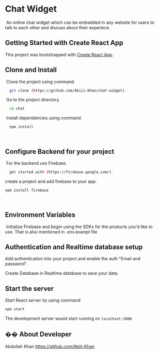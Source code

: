 # Chat Widget
​
An online chat widget which can be embedded in any website for users to talk to each other and discuss about their experiece.
​
## Getting Started with Create React App

This project was bootstrapped with [Create React App](https://github.com/facebook/create-react-app).​
​
## Clone and Install
​
Clone the project using command.
​
```bash
  git clone (https://github.com/Abiii-Khan/chat-widget).
```
​
Go to the project directory.
​
```bash
  cd chat
```
​
Install dependencies using command.
​
```bash
  npm install
```
​
## Configure Backend for your project
​
For the backend use Firebase.

```bash
  get started with (https://firebase.google.com/).
```

create a project and add firebase to your app. 

```bash
npm install firebase
```
​
## Environment Variables
​
Initialize Firebase and begin using the SDKs for the products you'd like to use.
That is also mentioned in .env.exampl file

## Authentication and Realtime database setup

Add authentication into your project and enable the auth "Email and password".

Create Database in Realtime database to save your data.
​
## Start the server

Start React server by using command

```bash
npm start
```
The development server would start running on ```localhost:3000```
​
## �� About Developer
Abdullah Khan https://github.com/Abiii-Khan